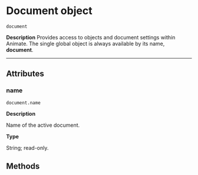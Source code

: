 <a id="document"></a>

# Document object

`document`

**Description**
Provides access to objects and document settings within Animate.
The single global object is always available by its name, **document**.

---

## Attributes

<a id="document-name"></a>

### name

`document.name`

**Description**

Name of the active document.

**Type**

String; read-only.

## Methods
